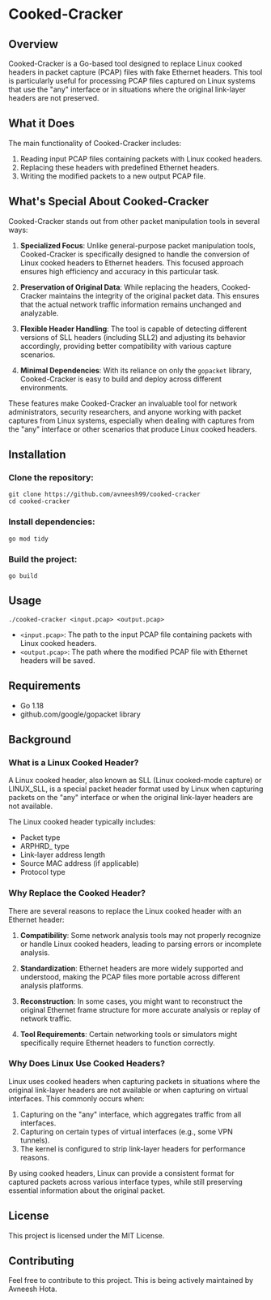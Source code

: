 # Cooked-Cracker

## Overview

Cooked-Cracker is a Go-based tool designed to replace Linux cooked headers in packet capture (PCAP) files with fake Ethernet headers. This tool is particularly useful for processing PCAP files captured on Linux systems that use the "any" interface or in situations where the original link-layer headers are not preserved.

## What it Does

The main functionality of Cooked-Cracker includes:

1. Reading input PCAP files containing packets with Linux cooked headers.
2. Replacing these headers with predefined Ethernet headers.
3. Writing the modified packets to a new output PCAP file.

## What's Special About Cooked-Cracker

Cooked-Cracker stands out from other packet manipulation tools in several ways:

1. **Specialized Focus**: Unlike general-purpose packet manipulation tools, Cooked-Cracker is specifically designed to handle the conversion of Linux cooked headers to Ethernet headers. This focused approach ensures high efficiency and accuracy in this particular task.

2. **Preservation of Original Data**: While replacing the headers, Cooked-Cracker maintains the integrity of the original packet data. This ensures that the actual network traffic information remains unchanged and analyzable.

3. **Flexible Header Handling**: The tool is capable of detecting different versions of SLL headers (including SLL2) and adjusting its behavior accordingly, providing better compatibility with various capture scenarios.

4. **Minimal Dependencies**: With its reliance on only the `gopacket` library, Cooked-Cracker is easy to build and deploy across different environments.

These features make Cooked-Cracker an invaluable tool for network administrators, security researchers, and anyone working with packet captures from Linux systems, especially when dealing with captures from the "any" interface or other scenarios that produce Linux cooked headers.

## Installation
### Clone the repository:
```
git clone https://github.com/avneesh99/cooked-cracker
cd cooked-cracker
```

### Install dependencies:

```
go mod tidy
```

### Build the project:

```
go build
```


## Usage

```
./cooked-cracker <input.pcap> <output.pcap>
```

- `<input.pcap>`: The path to the input PCAP file containing packets with Linux cooked headers.
- `<output.pcap>`: The path where the modified PCAP file with Ethernet headers will be saved.

## Requirements

- Go 1.18
- github.com/google/gopacket library


## Background

### What is a Linux Cooked Header?

A Linux cooked header, also known as SLL (Linux cooked-mode capture) or LINUX_SLL, is a special packet header format used by Linux when capturing packets on the "any" interface or when the original link-layer headers are not available.

The Linux cooked header typically includes:
- Packet type
- ARPHRD_ type
- Link-layer address length
- Source MAC address (if applicable)
- Protocol type

### Why Replace the Cooked Header?

There are several reasons to replace the Linux cooked header with an Ethernet header:

1. **Compatibility**: Some network analysis tools may not properly recognize or handle Linux cooked headers, leading to parsing errors or incomplete analysis.

2. **Standardization**: Ethernet headers are more widely supported and understood, making the PCAP files more portable across different analysis platforms.

3. **Reconstruction**: In some cases, you might want to reconstruct the original Ethernet frame structure for more accurate analysis or replay of network traffic.

4. **Tool Requirements**: Certain networking tools or simulators might specifically require Ethernet headers to function correctly.

### Why Does Linux Use Cooked Headers?

Linux uses cooked headers when capturing packets in situations where the original link-layer headers are not available or when capturing on virtual interfaces. This commonly occurs when:

1. Capturing on the "any" interface, which aggregates traffic from all interfaces.
2. Capturing on certain types of virtual interfaces (e.g., some VPN tunnels).
3. The kernel is configured to strip link-layer headers for performance reasons.

By using cooked headers, Linux can provide a consistent format for captured packets across various interface types, while still preserving essential information about the original packet.


## License

This project is licensed under the MIT License.


## Contributing

Feel free to contribute to this project. This is being actively maintained by Avneesh Hota.
